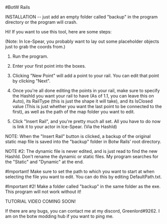 #BotW Rails

INSTALLATION -- just add an empty folder called "backup" in the program directory or the program will crash.

Hi! If you want to use this tool, here are some steps:

(Note: In Ice-Spear, you probably want to lay out some placeholder objects just to grab the coords from.)

1. Run the program.

2. Enter your first point into the boxes. 

3. Clicking "New Point" will add a point to your rail. You can edit that point by clicking "Next".

4. Once you're all done editing the points in your rail, make sure to specify the HashId you want your rail to have (As of 1.1, you can leave this on Auto), 
its RailType (this is just the shape it will take), and its IsClosed value (This is just whether you want the last point to be connected to the first), 
as well as the path of the map folder you want to edit.

5. Click "Insert Rail", and you're pretty much all set. All you have to do now is link it to your actor in Ice-Spear. (Via the HashId)

NOTE: When the "Insert Rail" button is clicked, a backup of the original static map file is saved into the "backup" folder in Botw Rails' root directory.

NOTE #2: The dynamic file is never edited, and is just read to find the new HashId. Don't rename the dynamic or static files. My program searches for the "Static" and "Dynamic" at the end.

#Important!
Make sure to set the path to which you want to start at when selecting the file you want to edit. You can do this by editing DefaultPath.txt.

#Important #2! 
Make a folder called "backup" in the same folder as the exe. This program will not work without it!


TUTORIAL VIDEO COMING SOON!


If there are any bugs, you can contact me at my discord, Greenlord#9262. I am on the botw modding hub if you want to ping me.
